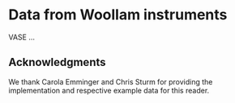# Data from Woollam instruments

VASE ...

## Acknowledgments
We thank Carola Emminger and Chris Sturm for providing the implementation and respective example data for this reader.

